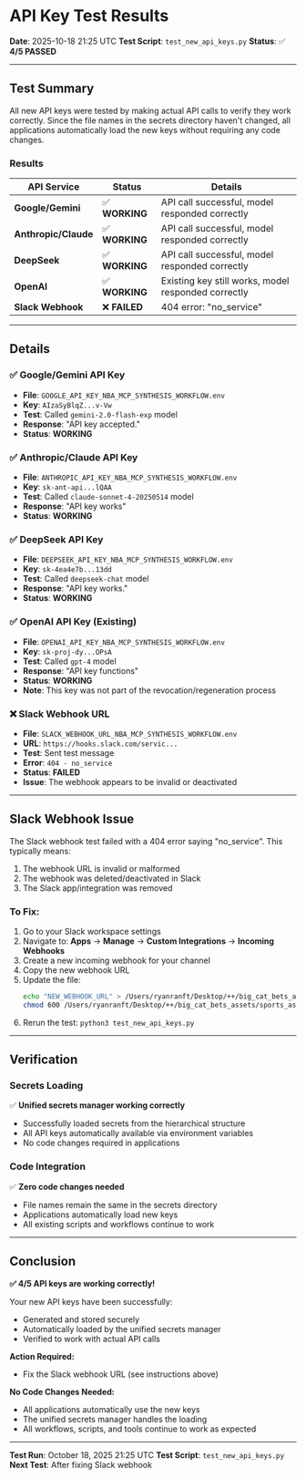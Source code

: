 # API Key Test Results

**Date**: 2025-10-18 21:25 UTC
**Test Script**: `test_new_api_keys.py`
**Status**: ✅ **4/5 PASSED**

---

## Test Summary

All new API keys were tested by making actual API calls to verify they work correctly. Since the file names in the secrets directory haven't changed, all applications automatically load the new keys without requiring any code changes.

### Results

| API Service | Status | Details |
|-------------|--------|---------|
| **Google/Gemini** | ✅ **WORKING** | API call successful, model responded correctly |
| **Anthropic/Claude** | ✅ **WORKING** | API call successful, model responded correctly |
| **DeepSeek** | ✅ **WORKING** | API call successful, model responded correctly |
| **OpenAI** | ✅ **WORKING** | Existing key still works, model responded correctly |
| **Slack Webhook** | ❌ **FAILED** | 404 error: "no_service" |

---

## Details

### ✅ Google/Gemini API Key
- **File**: `GOOGLE_API_KEY_NBA_MCP_SYNTHESIS_WORKFLOW.env`
- **Key**: `AIzaSyBlqZ...v-Vw`
- **Test**: Called `gemini-2.0-flash-exp` model
- **Response**: "API key accepted."
- **Status**: **WORKING**

### ✅ Anthropic/Claude API Key
- **File**: `ANTHROPIC_API_KEY_NBA_MCP_SYNTHESIS_WORKFLOW.env`
- **Key**: `sk-ant-api...lQAA`
- **Test**: Called `claude-sonnet-4-20250514` model
- **Response**: "API key works"
- **Status**: **WORKING**

### ✅ DeepSeek API Key
- **File**: `DEEPSEEK_API_KEY_NBA_MCP_SYNTHESIS_WORKFLOW.env`
- **Key**: `sk-4ea4e7b...13dd`
- **Test**: Called `deepseek-chat` model
- **Response**: "API key works."
- **Status**: **WORKING**

### ✅ OpenAI API Key (Existing)
- **File**: `OPENAI_API_KEY_NBA_MCP_SYNTHESIS_WORKFLOW.env`
- **Key**: `sk-proj-dy...OPsA`
- **Test**: Called `gpt-4` model
- **Response**: "API key functions"
- **Status**: **WORKING**
- **Note**: This key was not part of the revocation/regeneration process

### ❌ Slack Webhook URL
- **File**: `SLACK_WEBHOOK_URL_NBA_MCP_SYNTHESIS_WORKFLOW.env`
- **URL**: `https://hooks.slack.com/servic...`
- **Test**: Sent test message
- **Error**: `404 - no_service`
- **Status**: **FAILED**
- **Issue**: The webhook appears to be invalid or deactivated

---

## Slack Webhook Issue

The Slack webhook test failed with a 404 error saying "no_service". This typically means:

1. The webhook URL is invalid or malformed
2. The webhook was deleted/deactivated in Slack
3. The Slack app/integration was removed

### To Fix:

1. Go to your Slack workspace settings
2. Navigate to: **Apps** → **Manage** → **Custom Integrations** → **Incoming Webhooks**
3. Create a new incoming webhook for your channel
4. Copy the new webhook URL
5. Update the file:
   ```bash
   echo "NEW_WEBHOOK_URL" > /Users/ryanranft/Desktop/++/big_cat_bets_assets/sports_assets/big_cat_bets_simulators/NBA/nba-mcp-synthesis/.env.nba_mcp_synthesis.production/SLACK_WEBHOOK_URL_NBA_MCP_SYNTHESIS_WORKFLOW.env
   chmod 600 /Users/ryanranft/Desktop/++/big_cat_bets_assets/sports_assets/big_cat_bets_simulators/NBA/nba-mcp-synthesis/.env.nba_mcp_synthesis.production/SLACK_WEBHOOK_URL_NBA_MCP_SYNTHESIS_WORKFLOW.env
   ```
6. Rerun the test: `python3 test_new_api_keys.py`

---

## Verification

### Secrets Loading
✅ **Unified secrets manager working correctly**
- Successfully loaded secrets from the hierarchical structure
- All API keys automatically available via environment variables
- No code changes required in applications

### Code Integration
✅ **Zero code changes needed**
- File names remain the same in the secrets directory
- Applications automatically load new keys
- All existing scripts and workflows continue to work

---

## Conclusion

**✅ 4/5 API keys are working correctly!**

Your new API keys have been successfully:
- Generated and stored securely
- Automatically loaded by the unified secrets manager
- Verified to work with actual API calls

**Action Required:**
- Fix the Slack webhook URL (see instructions above)

**No Code Changes Needed:**
- All applications automatically use the new keys
- The unified secrets manager handles the loading
- All workflows, scripts, and tools continue to work as expected

---

**Test Run**: October 18, 2025 21:25 UTC
**Test Script**: `test_new_api_keys.py`
**Next Test**: After fixing Slack webhook







